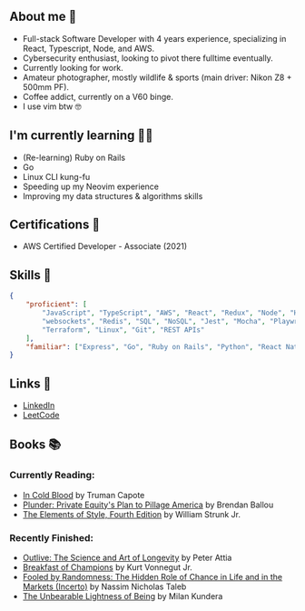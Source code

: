 ## About me 👋
- Full-stack Software Developer with 4 years experience, specializing in React, Typescript, Node, and AWS.
- Cybersecurity enthusiast, looking to pivot there fulltime eventually.
- Currently looking for work.
- Amateur photographer, mostly wildlife & sports (main driver: Nikon Z8 + 500mm PF).
- Coffee addict, currently on a V60 binge.
- I use vim btw 🤓

## I'm currently learning 🧑‍🎓
- (Re-learning) Ruby on Rails
- Go
- Linux CLI kung-fu
- Speeding up my Neovim experience
- Improving my data structures & algorithms skills

## Certifications 📜
- AWS Certified Developer - Associate (2021)

## Skills 🤺
```JSON
{
    "proficient": [
        "JavaScript", "TypeScript", "AWS", "React", "Redux", "Node", "Hapi",
        "websockets", "Redis", "SQL", "NoSQL", "Jest", "Mocha", "Playwright", "Docker",
        "Terraform", "Linux", "Git", "REST APIs"
    ],
    "familiar": ["Express", "Go", "Ruby on Rails", "Python", "React Native", "GraphQL"]
}
```

## Links 🔗
- [LinkedIn](https://www.linkedin.com/in/ziggyshea/)
- [LeetCode](https://leetcode.com/zigzter/)

## Books 📚
### Currently Reading:
<!-- GOODREADS-LIST:START -->
- [In Cold Blood](https://www.goodreads.com/review/show/6090850815?utm_medium=api&utm_source=rss) by Truman Capote
- [Plunder: Private Equity's Plan to Pillage America](https://www.goodreads.com/review/show/6533604881?utm_medium=api&utm_source=rss) by Brendan Ballou
- [The Elements of Style, Fourth Edition](https://www.goodreads.com/review/show/6404773267?utm_medium=api&utm_source=rss) by William Strunk Jr.
<!-- GOODREADS-LIST:END -->
### Recently Finished:
<!-- GOODREADS-FINISHED:START -->
- [Outlive: The Science and Art of Longevity](https://www.goodreads.com/review/show/6036755566?utm_medium=api&utm_source=rss) by Peter Attia
- [Breakfast of Champions](https://www.goodreads.com/review/show/6524505883?utm_medium=api&utm_source=rss) by Kurt Vonnegut Jr.
- [Fooled by Randomness: The Hidden Role of Chance in Life and in the Markets (Incerto)](https://www.goodreads.com/review/show/6513251669?utm_medium=api&utm_source=rss) by Nassim Nicholas Taleb
- [The Unbearable Lightness of Being](https://www.goodreads.com/review/show/5531781439?utm_medium=api&utm_source=rss) by Milan Kundera
<!-- GOODREADS-FINISHED:END -->
